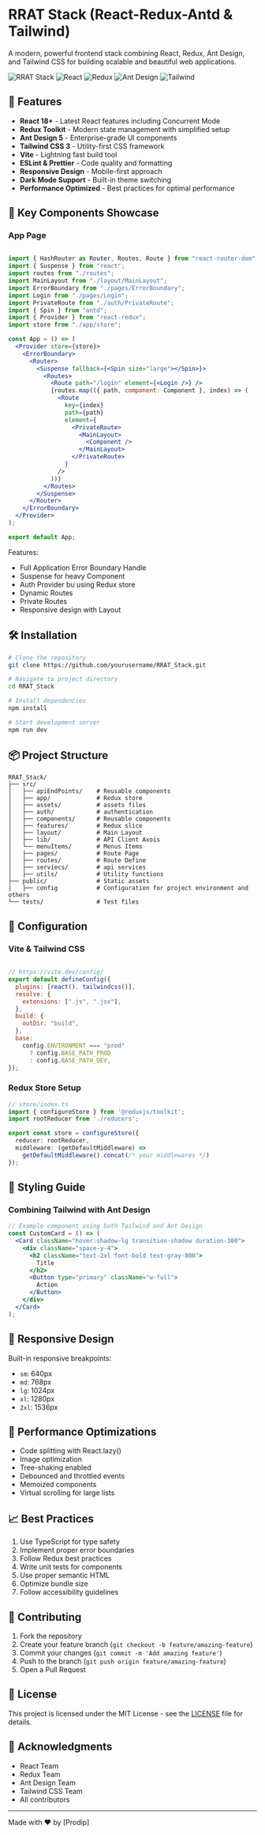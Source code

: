 # RRAT Stack (React-Redux-Antd & Tailwind)

A modern, powerful frontend stack combining React, Redux, Ant Design, and Tailwind CSS for building scalable and beautiful web applications.

![RRAT Stack](https://img.shields.io/badge/RRAT-Stack-blue)
![React](https://img.shields.io/badge/React-18.x-blue)
![Redux](https://img.shields.io/badge/Redux-4.x-purple)
![Ant Design](https://img.shields.io/badge/Antd-5.x-red)
![Tailwind](https://img.shields.io/badge/Tailwind-3.x-teal)

## 🚀 Features

- **React 18+** - Latest React features including Concurrent Mode
- **Redux Toolkit** - Modern state management with simplified setup
- **Ant Design 5** - Enterprise-grade UI components
- **Tailwind CSS 3** - Utility-first CSS framework
- **Vite** - Lightning fast build tool
- **ESLint & Prettier** - Code quality and formatting
- **Responsive Design** - Mobile-first approach
- **Dark Mode Support** - Built-in theme switching
- **Performance Optimized** - Best practices for optimal performance

## 🎯 Key Components Showcase

### App Page
```jsx

import { HashRouter as Router, Routes, Route } from "react-router-dom";
import { Suspense } from "react";
import routes from "./routes";
import MainLayout from "./layout/MainLayout";
import ErrorBoundary from "./pages/ErrorBoundary";
import Login from "./pages/Login";
import PrivateRoute from "./auth/PrivateRoute";
import { Spin } from "antd";
import { Provider } from "react-redux";
import store from "./app/store";

const App = () => (
  <Provider store={store}>
    <ErrorBoundary>
      <Router>
        <Suspense fallback={<Spin size="large"></Spin>}>
          <Routes>
            <Route path="/login" element={<Login />} />
            {routes.map(({ path, component: Component }, index) => (
              <Route
                key={index}
                path={path}
                element={
                  <PrivateRoute>
                    <MainLayout>
                      <Component />
                    </MainLayout>
                  </PrivateRoute>
                }
              />
            ))}
          </Routes>
        </Suspense>
      </Router>
    </ErrorBoundary>
  </Provider>
);

export default App;


```

Features:
- Full Application Error Boundary Handle
- Suspense for heavy Component
- Auth Provider bu using Redux store
- Dynamic Routes
- Private Routes
- Responsive design with Layout

## 🛠 Installation

```bash
# Clone the repository
git clone https://github.com/yourusername/RRAT_Stack.git

# Navigate to project directory
cd RRAT_Stack

# Install dependencies
npm install

# Start development server
npm run dev
```

## 📦 Project Structure

```
RRAT_Stack/
├── src/
│   ├── apiEndPoints/    # Reusable components
│   ├── app/             # Redux store
│   ├── assets/          # assets files
│   ├── auth/            # authentication
│   ├── components/      # Reusable components
│   ├── features/        # Redux slice
│   ├── layout/          # Main Layout
│   ├── lib/             # API Client Axois
│   └── menuItems/       # Menus Items
│   ├── pages/           # Route Page
│   ├── routes/          # Route Define
│   ├── serviecs/        # api services
│   ├── utils/           # Utility functions
├── public/              # Static assets
|   ├── config           # Configuration for project environment and others
└── tests/               # Test files
```

## 🔧 Configuration

### Vite & Tailwind CSS 

```javascript

// https://vite.dev/config/
export default defineConfig({
  plugins: [react(), tailwindcss()],
  resolve: {
    extensions: [".js", ".jsx"],
  },
  build: {
    outDir: "build",
  },
  base:
    config.ENVIRONMENT === "prod"
      ? config.BASE_PATH_PROD
      : config.BASE_PATH_DEV,
});


```

### Redux Store Setup

```typescript
// store/index.ts
import { configureStore } from '@reduxjs/toolkit';
import rootReducer from './reducers';

export const store = configureStore({
  reducer: rootReducer,
  middleware: (getDefaultMiddleware) => 
    getDefaultMiddleware().concat(/* your middlewares */)
});
```

## 🎨 Styling Guide

### Combining Tailwind with Ant Design

```jsx
// Example component using both Tailwind and Ant Design
const CustomCard = () => (
  <Card className="hover:shadow-lg transition-shadow duration-300">
    <div className="space-y-4">
      <h2 className="text-2xl font-bold text-gray-800">
        Title
      </h2>
      <Button type="primary" className="w-full">
        Action
      </Button>
    </div>
  </Card>
);
```

## 📱 Responsive Design

Built-in responsive breakpoints:
- `sm`: 640px
- `md`: 768px
- `lg`: 1024px
- `xl`: 1280px
- `2xl`: 1536px

## 🚀 Performance Optimizations

- Code splitting with React.lazy()
- Image optimization
- Tree-shaking enabled
- Debounced and throttled events
- Memoized components
- Virtual scrolling for large lists

## 📈 Best Practices

1. Use TypeScript for type safety
2. Implement proper error boundaries
3. Follow Redux best practices
4. Write unit tests for components
5. Use proper semantic HTML
6. Optimize bundle size
7. Follow accessibility guidelines

## 🤝 Contributing

1. Fork the repository
2. Create your feature branch (`git checkout -b feature/amazing-feature`)
3. Commit your changes (`git commit -m 'Add amazing feature'`)
4. Push to the branch (`git push origin feature/amazing-feature`)
5. Open a Pull Request

## 📄 License

This project is licensed under the MIT License - see the [LICENSE](LICENSE) file for details.

## 🙏 Acknowledgments

- React Team
- Redux Team
- Ant Design Team
- Tailwind CSS Team
- All contributors

---

Made with ❤️ by [Prodip]
